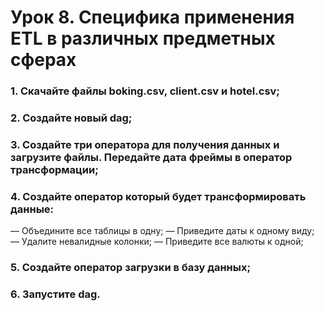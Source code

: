 # Урок 8. Специфика применения ETL в различных предметных сферах
### 1. Скачайте файлы boking.csv, client.csv и hotel.csv;
### 2. Создайте новый dag;
### 3. Создайте три оператора для получения данных и загрузите файлы. Передайте дата фреймы в оператор трансформации;
### 4. Создайте оператор который будет трансформировать данные:
— Объедините все таблицы в одну;
— Приведите даты к одному виду;
— Удалите невалидные колонки;
— Приведите все валюты к одной;
### 5. Создайте оператор загрузки в базу данных;
### 6. Запустите dag.
